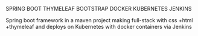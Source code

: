 SPRING BOOT THYMELEAF BOOTSTRAP DOCKER KUBERNETES JENKINS

Spring boot framework in a maven project making full-stack with css +html +thymeleaf and deploys on Kubernetes with docker containers via Jenkins

